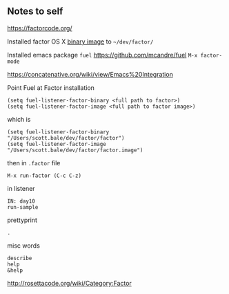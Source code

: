 Notes to self
-------------

https://factorcode.org/

Installed factor OS X 
[binary image](https://downloads.factorcode.org/releases/0.98/factor-macosx-x86-64-0.98.dmg) 
to `~/dev/factor/`

Installed emacs package `fuel` https://github.com/mcandre/fuel
`M-x factor-mode`

https://concatenative.org/wiki/view/Emacs%20Integration

Point Fuel at Factor installation

    (setq fuel-listener-factor-binary <full path to factor>)
    (setq fuel-listener-factor-image <full path to factor image>)
    
which is

    (setq fuel-listener-factor-binary "/Users/scott.bale/dev/factor/factor")
    (setq fuel-listener-factor-image "/Users/scott.bale/dev/factor/factor.image")
    
then in `.factor` file

    M-x run-factor (C-c C-z)

in listener

    IN: day10
    run-sample

prettyprint 
    
    .

misc words

    describe
    help
    &help

http://rosettacode.org/wiki/Category:Factor
